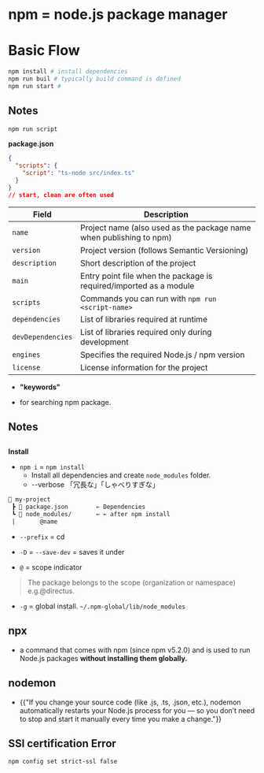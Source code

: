 # npm = node.js package manager

# Basic Flow

```bash
npm install # install dependencies
npm run buil # typically build command is defined
npm run start # 
```

## Notes

```bash
npm run script
```

**package.json**

```json
{
  "scripts": {
    "script": "ts-node src/index.ts"
  }
}
// start, clean are often used
```

| Field             | Description                                                         |
| ----------------- | ------------------------------------------------------------------- |
| `name`            | Project name (also used as the package name when publishing to npm) |
| `version`         | Project version (follows Semantic Versioning)                       |
| `description`     | Short description of the project                                    |
| `main`            | Entry point file when the package is required/imported as a module  |
| `scripts`         | Commands you can run with `npm run <script-name>`                   |
| `dependencies`    | List of libraries required at runtime                               |
| `devDependencies` | List of libraries required only during development                  |
| `engines`         | Specifies the required Node.js / npm version                        |
| `license`         | License information for the project                                 |


* **"keywords"**

- for searching npm package.

## Notes

## 
**Install**
* `npm i` = `npm install`
  * Install all dependencies and create `node_modules` folder.
  * --verbose 「冗長な」「しゃべりすぎな」
```txt
📁 my-project
 ┣ 📄 package.json        ← Dependencies
 ┗ 📁 node_modules/       ← ← after npm install
 |       @name

```

* `--prefix` = cd  

* `-D` = `--save-dev` = saves it under

* `@` = scope indicator
> The package belongs to the scope (organization or namespace) e.g.@directus.

* `-g` = global install. `~/.npm-global/lib/node_modules`

## npx
* a command that comes with npm (since npm v5.2.0) and is used to run Node.js packages **without installing them globally.**

## nodemon

* {{"If you change your source code (like .js, .ts, .json, etc.),
nodemon automatically restarts your Node.js process for you — so you don’t need to stop and start it manually every time you make a change."}}

## SSl certification Error

```bash
npm config set strict-ssl false
```
